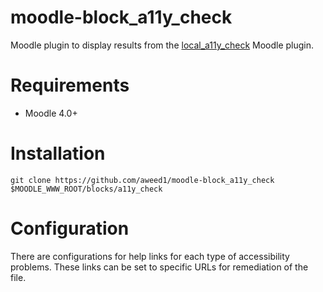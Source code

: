 # moodle-block_a11y_check

Moodle plugin to display results from the [local_a11y_check](https://github.com/Swarthmore/moodle-local_a11y_check) Moodle plugin.

# Requirements

* Moodle 4.0+

# Installation
```
git clone https://github.com/aweed1/moodle-block_a11y_check $MOODLE_WWW_ROOT/blocks/a11y_check
```

# Configuration

There are configurations for help links for each type of accessibility problems.  These links can be set to specific URLs for remediation of the file.
